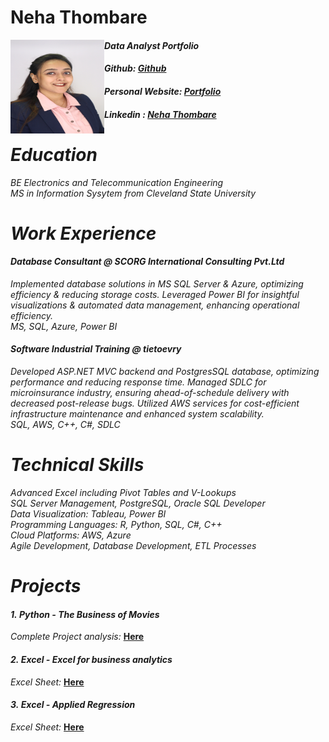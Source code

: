 # Neha Thombare
<img align ="Left" width="150" height="150" src="https://github.com/nehathombare21/portfolio/blob/main/NehaProfilePhoto.jpg">

#### *Data Analyst Portfolio*
#### *Github: [Github](https://github.com/nehathombare21/portfolio)* 
#### *Personal Website: [Portfolio](datascienceportfol.io/nehatportfolio)*
#### *Linkedin : [Neha Thombare](https://www.linkedin.com/in/neha-hemantkumar-thombare-496627252/)* <br />

# *Education* <br/>
*BE Electronics and Telecommunication Engineering* <br/>
*MS in Information Sysytem from Cleveland State University* <br/>

# *Work Experience* <br/>
#### *Database Consultant @ SCORG International Consulting Pvt.Ltd*
*Implemented database solutions in MS SQL Server & Azure, optimizing efficiency & reducing storage costs. Leveraged Power BI for insightful visualizations & automated data management, enhancing operational efficiency.* <br/>
*MS, SQL, Azure, Power BI* <br/>

#### *Software Industrial Training @ tietoevry*
*Developed ASP.NET MVC backend and PostgresSQL database, optimizing performance and reducing response time. Managed SDLC for microinsurance industry, ensuring ahead-of-schedule delivery with decreased post-release bugs. Utilized AWS services for cost-efficient infrastructure maintenance and enhanced system scalability.* <br/>
*SQL, AWS, C++, C#, SDLC* <br/>

# *Technical Skills* <br/>
*Advanced Excel including Pivot Tables and V-Lookups* <br/>
*SQL Server Management, PostgreSQL, Oracle SQL Developer* <br/>
*Data Visualization: Tableau, Power BI* <br/>
*Programming Languages: R, Python, SQL, C#, C++* <br/>
*Cloud Platforms: AWS, Azure* <br/>
*Agile Development, Database Development, ETL Processes* <br/>

# *Projects* <br/>
#### *1.* *Python - The Business of Movies* 
*Complete Project analysis:* **[Here](https://github.com/nehathombare21/portfolio/blob/main/The%20Business%20of%20Movies.ipynb)** <br/>

#### *2.* *Excel - Excel for business analytics*
*Excel Sheet:* **[Here](https://github.com/nehathombare21/portfolio/blob/main/Excel%20for%20Business%20Analytics.xlsx)** <br/>

#### *3.* *Excel - Applied Regression* 
*Excel Sheet:* **[Here](https://github.com/nehathombare21/portfolio/blob/main/Excel%20for%20Business%20Analytics.xlsx)** <br/>
